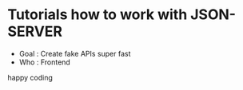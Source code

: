 # Tutorials how to work with JSON-SERVER

- Goal : Create fake APIs super fast
- Who : Frontend

happy coding